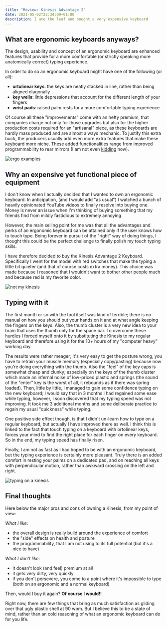 ```yaml
---
title: "Review: Kinesis Advantage 2"
date: 2021-05-02T22:34:09+01:00
description: I ate the leaf and bought a very expensive keyboard
---
```


## What are ergonomic keyboards anyways?

The design, usability and concept of an ergonomic keyboard are enhanced
features that provide for a more comfortable (or strictly speaking more
anatomically correct) typing experience.

In order to do so an ergonomic keyboard might have one of the following (or
all):
- **ortolinear keys**: the keys are neatly stacked in line, rather than being
  aligned diagonally
- **key wells**: little depressions that account for the different length of
  your fingers
- **wrist pads**: raised palm rests for a more comfortable typing experience

Of course all these "improvements" come with an hefty premium, that companies
charge not only for those upgrades but also for the higher production costs
required for an "artisanal" piece, as these keyboards are hardly mass produced
and are almost always mechanic.
To justify this extra buck, the producers usually add even more extra features
that make these keyboard more niche. These added functionalities range from
improved programmability to rear mirrors (I am not even [kidding](https://www.youtube.com/watch?v=h4-fq8ksZls&ab_channel=LinusTechTips) now).

![ergo examples](/img/kinesis/keyboards.jpeg "Here some ergonomic keyboards in the wild")

## Why an expensive yet functional piece of equipment

I don't know when I actually decided that I wanted to own an ergonomic
keyboard. In anticipation, (and I would add "as usual") I watched a bunch of
heavily opinionated YouTube videos to finally resolve into buying one. Money is
never an issue when I'm thinking of buying something that my friends find from
mildly fastidious to extremely annoying.

However, the main selling point for me was that all the advantages and perks of
an ergonomic keyboard can be attained only if the user knows how to touch type.
Being forever in pursuit of the "right" way of doing things, I thought this
could be the perfect challenge to finally polish my touch typing skills.

I have therefore decided to buy the Kinesis Advantage 2 Keyboard. Specifically
I went for the model with red switches that make the typing a little bit
quieter (and that of course costs extra money).
This choice was made because I reasoned that I wouldn't want to bother other
people much and because red is my favorite color.

![not my kinesis](/img/kinesis/kinesis.jpg "Pictured above, not my Kinesis")

## Typing with it

The first month or so with the tool itself was kind of terrible; there is no
manual on how you should put your hands on it and at what angle keeping the
fingers on the keys. Also, the thumb cluster is a very new idea to your brain
that uses the thumb only for the space bar.
To overcome these hurdles I forced myself onto it by substituting the Kinesis
to my regular keyboard and therefore using it for the 10+ hours of my "computer
heavy" working day.

The results were rather meager; it's very easy to get the posture wrong, you
have to retrain your muscle memory (especially copy/pasting) because now you're
doing everything with the thumb.
Also the "feel" of the key caps is somewhat cheap and clunky; especially on the
keys of the thumb cluster which made an infernal noise of low-priced plastic
and springs (the sound of the "enter" key is the worst of all, it rebounds as
if there was spring loaded).
Then, little by little, I managed to gain some confidence typing on the new
keyboard; I would say that in 3 months I had regained some ease while typing,
however, I soon discovered that my typing speed was not improving.
It took me 3 additional months and some deliberate practice to regain my usual
"quickness" while typing.

One positive side effect though, is that I didn't un-learn how to type on
a regular keyboard, but actually I have improved there as well. I think this is
linked to the fact that touch typing on a keyboard with ortolinear keys, forces
your mind to find the right place for each finger on every keyboard. So in the
end, my typing speed has finally risen.

Finally, I am not as fast as I had hoped to be with an ergonomic keyboard, but
the typing experience is certainly more pleasant. Truly there is an added
comfort in resting your palms on a dedicated pad, and on reaching all keys with
perpendicular motion, rather than awkward crossing on the left and right.

![typing on a kinesis](/img/kinesis/hands.jpg "Here's an idea of where the hands
are supposed to go")

## Final thoughts

Here below the major pros and cons of owning a Kinesis, from my point of view:

_What I like_:
* the overall design is really build around the experience of comfort
* the "side" effects on health and posture
* the programmability, that I am not using to its full potential (but it's
  a nice to have)

_What I don't like_:
* it doesn't look (and feel) premium at all
* it gets very dirty, very quickly
* if you don't persevere, you come to a point where it's impossible to type
  (both on an ergonomic and a normal keyboard)

Then, would I buy it again? **Of course I would!!**

Right now, there are few things that bring as much satisfaction as gliding over
that ugly plastic shell at 90 wpm.
But I believe this to be a state of mind, rather than an cold reasoning of what
an ergonomic keyboard can do for you life.
